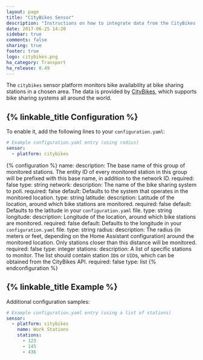 ```yaml
---
layout: page
title: "CityBikes Sensor"
description: "Instructions on how to integrate data from the CityBikes API into Home Assistant."
date: 2017-06-25 14:20
sidebar: true
comments: false
sharing: true
footer: true
logo: citybikes.png
ha_category: Transport
ha_release: 0.49
---
```



The `citybikes` sensor platform monitors bike availability at bike sharing stations in a chosen area. The data is provided by [CityBikes](https://citybik.es/#about), which supports bike sharing systems all around the world.

## {% linkable_title Configuration %}

To enable it, add the following lines to your `configuration.yaml`:

```yaml
# Example configuration.yaml entry (using radius)
sensor:
  - platform: citybikes
```

{% configuration %}
name:
  description: The base name of this group of monitored stations. The entity ID of every monitored station in this group will be prefixed with this base name, in addition to the network ID.
  required: false
  type: string
network:
  description: The name of the bike sharing system to poll.
  required: false
  default: Defaults to the system that operates in the monitored location.
  type: string
latitude:
  description: Latitude of the location, around which bike stations are monitored.
  required: false
  default: Defaults to the latitude in your `configuration.yaml` file.
  type: string
longitude:
  description: Longitude of the location, around which bike stations are monitored.
  required: false
  default: Defaults to the longitude in your `configuration.yaml` file.
  type: string
radius:
  description: The radius (in meters or feet, depending on the Home Assistant configuration) around the monitored location. Only stations closer than this distance will be monitored.
  required: false
  type: integer
stations:
  description: A list of specific stations to monitor. The list should contain station `ID`s or `UID`s, which can be obtained from the CityBikes API.
  required: false
  type: list
{% endconfiguration %}

## {% linkable_title Example %}

Additional configuration samples:

```yaml
# Example configuration.yaml entry (using a list of stations)
sensor:
  - platform: citybikes
    name: Work Stations
    stations:
      - 123
      - 145
      - 436
```
